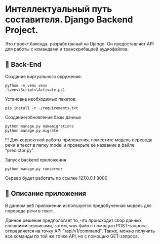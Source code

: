# Интеллектуальный путь составителя. Django Backend Project.

Это проект бэкенда, разработанный на Django. Он предоставляет API для работы с командами и транскрибацией аудиофайлов.

## :hammer: Back-End
Создание виртуального окружения:
```
pythom -m venv venv
.\venv\Scripts\Activate.ps1
```
Установка необходимых пакетов:
```
pip install -r ./requirements.txt
```
Создание/обновление базы данных
```
python manage.py makemigrations
python manage.py migrate
```
!!! Для корректной работы приложения, поместите модель перевода речи в текст в папку model и проверьте её название в файле "predictor.py".

Запуск backend приложения
```
python manage.py runserver
```
Сервер будет работать по ссылке 127.0.0.1:8000
## :moyai: Описание приложения

В данном веб приложении используется предобученная модель для перевода речи в текст.

Данное решение предпологает то, что происходит сбор данных внешними сервисами, затем, wav файл с помощью POST-запроса отправляется на точку API "/api/v1/command". Также, можно получить все команды по той же точке API, но с помощью GET-запроса.

